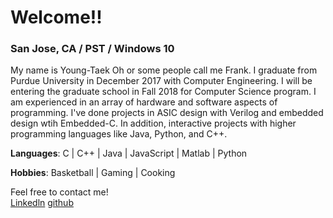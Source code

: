 # Welcome!!
### San Jose, CA / PST / Windows 10

My name is Young-Taek Oh or some people call me Frank.
I graduate from Purdue University in December 2017 with Computer Engineering.
I will be entering the graduate school in Fall 2018 for Computer Science program.
I am experienced in an array of hardware and software aspects of programming. 
I've done projects in ASIC design with Verilog and embedded design wtih Embedded-C. 
In addition, interactive projects with higher programming languages like Java, Python, and C++.

**Languages**: C | C++ | Java | JavaScript | Matlab | Python


**Hobbies**: Basketball | Gaming | Cooking
  
  Feel free to contact me!  
  [Linkedln](https://www.linkedin.com/in/young-taek/)
  [github](https://www.github.com/ofrank23447)
